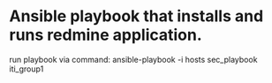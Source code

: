 # Ansible playbook that installs and runs redmine application.
run playbook via command:  ansible-playbook -i hosts sec_playbook
iti_group1

